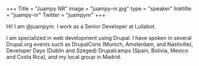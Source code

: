 +++
Title = "Juampy NR"
image = "juampy-nr.jpg"
type = "speaker"
linktitle = "juampy-nr"
Twitter = "juampynr"
+++

Hi! I am @juampynr. I work as a Senior Developer at Lullabot.

I am specialized in web development using Drupal. I have spoken in several Drupal.org events such as DrupalCons (Munich, Amsterdam, and Nashville), Developer Days (Dublin and Szeged) Drupalcamps (Spain, Bolivia, Mexico and Costa Rica), and my local group in Madrid.
